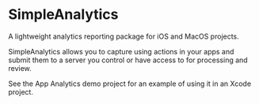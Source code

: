 # SimpleAnalytics

A lightweight analytics reporting package for iOS and MacOS projects.

SimpleAnalytics allows you to capture using actions in your apps and submit them to a server you control or have access to for processing and review.

See the App Analytics demo project for an example of using it in an Xcode project.


